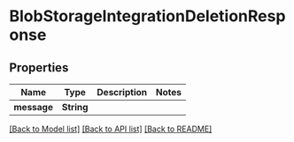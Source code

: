 # BlobStorageIntegrationDeletionResponse

## Properties

Name | Type | Description | Notes
------------ | ------------- | ------------- | -------------
**message** | **String** |  | 

[[Back to Model list]](../README.md#documentation-for-models) [[Back to API list]](../README.md#documentation-for-api-endpoints) [[Back to README]](../README.md)


